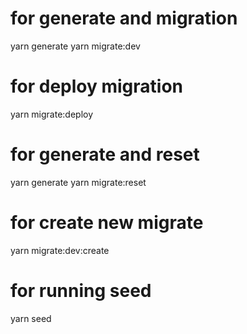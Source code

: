 # for generate and migration

yarn generate 
yarn migrate:dev
 <!-- creation and deploy and if database is empty it will run the seed -->


# for deploy migration
yarn migrate:deploy <!-- deploy all new  migration in the database -->

# for generate and reset
<!--chourouk-->
yarn generate 
yarn migrate:reset <!-- drop database and deploy all migration  and run the seed -->

# for create new migrate 

yarn migrate:dev:create <!-- create migration without deploy-->

# for running seed

yarn seed <!-- run seed -->